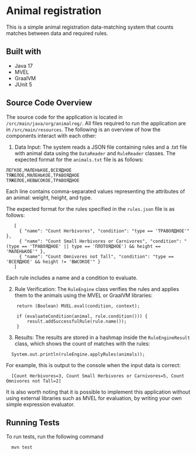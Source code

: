 

# Animal registration

This is a simple animal registration data-matching system that counts matches between data and required rules.


## Built with
- Java 17
- MVEL
- GraalVM
- JUnit 5
## Source Code Overview
The source code for the application is located in `/src/main/java/org/animalreg/`. All files required to run the application are in `/src/main/resources`. The following is an overview of how the components interact with each other:

1. Data Input: The system reads a JSON file containing rules and a .txt file with animal data using the `DataReader` and `RuleReader` classes. The expected format for the `animals.txt` file is as follows:

```
ЛЕГКОЕ,МАЛЕНЬКОЕ,ВСЕЯДНОЕ 
ТЯЖЕЛОЕ,МАЛЕНЬКОЕ,ТРАВОЯДНОЕ 
ТЯЖЕЛОЕ,НЕВЫСОКОЕ,ТРАВОЯДНОЕ
```
Each line contains comma-separated values representing the attributes of an animal: weight, height, and type.

The expected format for the rules specified in the `rules.json` file is as follows:
```
   [
     { "name": "Count Herbivores", "condition": "type == 'ТРАВОЯДНОЕ'" },
     { "name": "Count Small Herbivores or Carnivores", "condition": "(type == 'ТРАВОЯДНОЕ' || type == 'ПЛОТОЯДНОЕ') && height == 'МАЛЕНЬКОЕ'" },
     { "name": "Count Omnivores not Tall", "condition": "type == 'ВСЕЯДНОЕ' && height != 'ВЫСОКОЕ'" }
   ]
```
Each rule includes a name and a condition to evaluate.

2. Rule Verification: The `RuleEngine` class verifies the rules and applies them to the animals using the MVEL or GraalVM libraries:
```
    return (Boolean) MVEL.eval(condition, context);

    if (evaluateCondition(animal, rule.condition())) {
        result.addSuccessfulRule(rule.name());
    }
```
3. Results: The results are stored in a hashmap inside the `RuleEngineResult` class, which shows the count of matches with the rules:
```
  System.out.println(ruleEngine.applyRules(animals));
```
For example, this is output to the console when the input data is correct:
```
  [Count Herbivores=3, Count Small Herbivores or Carnivores=5, Count Omnivores not Tall=2]

```

It is also worth noting that it is possible to implement this application without using external libraries such as MVEL for evaluation, by writing your own simple expression evaluator.




## Running Tests

To run tests, run the following command

```bash
  mvn test
```

